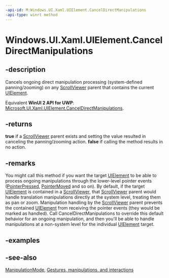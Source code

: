 ```yaml
---
-api-id: M:Windows.UI.Xaml.UIElement.CancelDirectManipulations
-api-type: winrt method
---
```


<!-- Method syntax
public bool CancelDirectManipulations()
-->

# Windows.UI.Xaml.UIElement.CancelDirectManipulations

## -description
Cancels ongoing direct manipulation processing (system-defined panning/zooming) on any [ScrollViewer](../windows.ui.xaml.controls/scrollviewer.md) parent that contains the current [UIElement](uielement.md).

Equivalent **WinUI 2 API for UWP**: [Microsoft.UI.Xaml.UIElement.CancelDirectManipulations](/windows/winui/api/microsoft.ui.xaml.uielement.canceldirectmanipulations).

## -returns
**true** if a [ScrollViewer](../windows.ui.xaml.controls/scrollviewer.md) parent exists and setting the value resulted in canceling the panning/zooming action. **false** if calling the method results in no action.

## -remarks
You might call this method if you want the target [UIElement](uielement.md) to be able to process ongoing manipulations through the lower-level pointer events ([PointerPressed](uielement_pointerpressed.md), [PointerMoved](uielement_pointermoved.md) and so on). By default, if the target [UIElement](uielement.md) is contained in a [ScrollViewer](../windows.ui.xaml.controls/scrollviewer.md), that [ScrollViewer](../windows.ui.xaml.controls/scrollviewer.md) parent would handle translation manipulations directly at the system level, treating them as pan or zoom. Manipulation handling by the [ScrollViewer](../windows.ui.xaml.controls/scrollviewer.md) parent prevents the contained [UIElement](uielement.md) from receiving the pointer events (they would be marked as handled). Call CancelDirectManipulations to override this default behavior for an ongoing manipulation, and then you'll be able to handle manipulations at a non-system level for the individual [UIElement](uielement.md) target.

## -examples

## -see-also
[ManipulationMode](uielement_manipulationmode.md), [Gestures, manipulations, and interactions](/previous-versions/windows/apps/hh761498(v=win.10))
